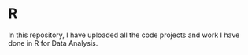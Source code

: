 # R
In this repository, I have uploaded all the code projects and work I have done in R for Data Analysis.
